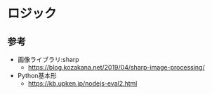 # ロジック



## 参考

- 画像ライブラリ:sharp
  - https://blog.kozakana.net/2019/04/sharp-image-processing/
- Python基本形
  - https://kb.upken.jp/nodejs-eval2.html

